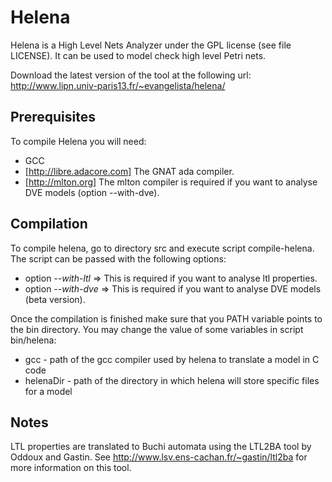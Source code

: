 # Helena

Helena is a High Level Nets Analyzer under the GPL license (see file
LICENSE).  It can be used to model check high level Petri nets.

Download the latest version of the tool at the following url:
   http://www.lipn.univ-paris13.fr/~evangelista/helena/

## Prerequisites

To compile Helena you will need:

* GCC
* [http://libre.adacore.com] The GNAT ada compiler.
* [http://mlton.org] The mlton compiler is required if you want to
analyse DVE models (option --with-dve).

## Compilation

To compile helena, go to directory src and execute script compile-helena.
The script can be passed with the following options:
* option *--with-ltl* => This is required if you want to analyse ltl
  properties.
* option *--with-dve* => This is required if you want to analyse DVE
  models (beta version).

Once the compilation is finished make sure that you PATH variable
points to the bin directory.  You may change the value of some
variables in script bin/helena:
* gcc - path of the gcc compiler used by helena to translate a model in C code
* helenaDir - path of the directory in which helena will store specific files
  for a model
  
## Notes

LTL properties are translated to Buchi automata using the LTL2BA tool by Oddoux
and Gastin.  See http://www.lsv.ens-cachan.fr/~gastin/ltl2ba for more
information on this tool.
